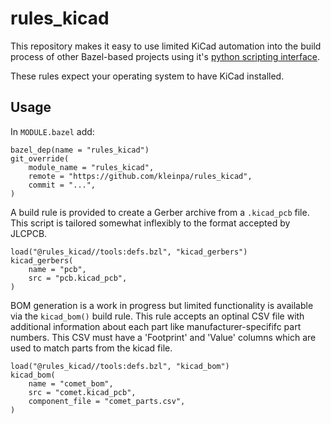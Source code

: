 # rules_kicad

This repository makes it easy to use limited KiCad automation into the
build process of other Bazel-based projects using it's [python
scripting
interface](https://docs.kicad.org/doxygen-python/index.html).

These rules expect your operating system to have KiCad installed.

## Usage

In `MODULE.bazel` add:

```
bazel_dep(name = "rules_kicad")
git_override(
    module_name = "rules_kicad",
    remote = "https://github.com/kleinpa/rules_kicad",
    commit = "...",
)
```

A build rule is provided to create a Gerber archive from a
`.kicad_pcb` file. This script is tailored somewhat inflexibly to the
format accepted by JLCPCB.

```Starlark
load("@rules_kicad//tools:defs.bzl", "kicad_gerbers")
kicad_gerbers(
    name = "pcb",
    src = "pcb.kicad_pcb",
)
```

BOM generation is a work in progress but limited functionality is
available via the `kicad_bom()` build rule. This rule accepts an
optinal CSV file with additional information about each part like
manufacturer-specififc part numbers. This CSV must have a 'Footprint'
and 'Value' columns which are used to match parts from the kicad file.

```Starlark
load("@rules_kicad//tools:defs.bzl", "kicad_bom")
kicad_bom(
    name = "comet_bom",
    src = "comet.kicad_pcb",
    component_file = "comet_parts.csv",
)
```
